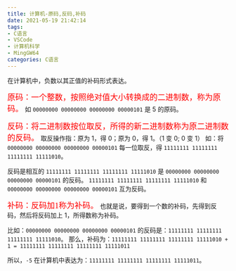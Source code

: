 ```yaml
---
title: 计算机-原码,反码,补码
date: 2021-05-19 21:42:14
tags:
- C语言
- VSCode
- 计算机科学
- MingGW64
categories: C语言
---
```


在计算机中，负数以其正值的补码形式表达。

<font color=#ff0000 size=4 face="黑体">原码：一个整数，按照绝对值大小转换成的二进制数，称为原码。</font>
如 `00000000 00000000 00000000 00000101` 是 5 的原码。

<font color=#ff0000 size=4 face="黑体">反码：将二进制数按位取反，所得的新二进制数称为原二进制数的反码。</font>
取反操作指：原为 1，得 0；原为 0，得 1。（1 变 0; 0 变 1）
如：将 `00000000 00000000 00000000 00000101` 每一位取反，得 `11111111 11111111 11111111 11111010`。

反码是相互的
`11111111 11111111 11111111 11111010` 是 `00000000 00000000 00000000 00000101` 的反码。
`11111111 11111111 11111111 11111010` 和`00000000 00000000 00000000 00000101` 互为反码。

<font color=#ff0000 size=4 face="黑体">补码：反码加1称为补码。</font>
也就是说，要得到一个数的补码，先得到反码，然后将反码加上 1，所得数称为补码。

比如：`00000000 00000000 00000000 00000101` 的反码是：`11111111 11111111 11111111 11111010`。
那么，补码为：`11111111 11111111 11111111 11111010 + 1 = 11111111 11111111 11111111 11111011`

所以，`-5` 在计算机中表达为：`11111111 11111111 11111111 11111011`。